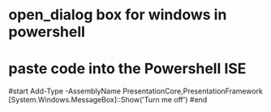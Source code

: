 # open_dialog box for windows in powershell
# paste code into the Powershell ISE

#start
Add-Type -AssemblyName PresentationCore,PresentationFramework
[System.Windows.MessageBox]::Show('Turn me off')
#end
